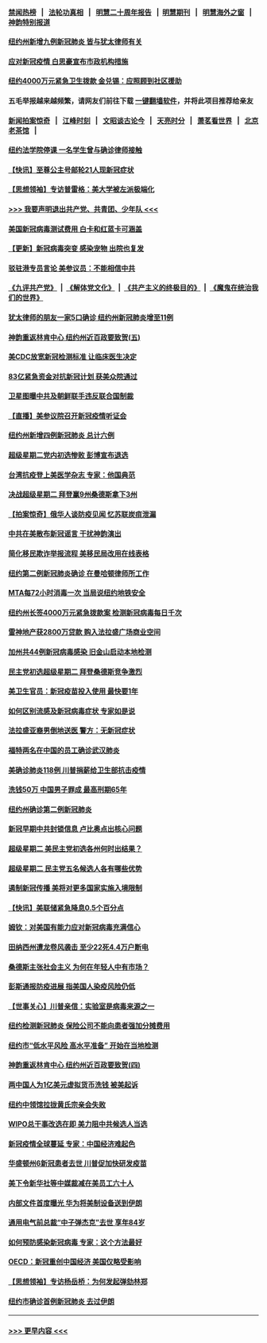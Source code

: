 #### [禁闻热榜](热点新闻.md?=0)  &nbsp;&nbsp;|&nbsp;&nbsp; [法轮功真相](https://github.com/gfw-breaker/truth/blob/master/README.md?=0) &nbsp;&nbsp;|&nbsp;&nbsp; [明慧二十周年报告](https://github.com/gfw-breaker/mh-reports/blob/master/README.md?=0) &nbsp;&nbsp;|&nbsp;&nbsp;[明慧期刊](https://github.com/gfw-breaker/mh-qikan) &nbsp;&nbsp;|&nbsp;&nbsp; [明慧海外之窗](https://github.com/gfw-breaker/mh-news/blob/master/README.md?=0) &nbsp;&nbsp;|&nbsp;&nbsp; [神韵特别报道](https://github.com/gfw-breaker/mh-news/blob/master/shenyun.md?=0)
#### [纽约州新增九例新冠肺炎 皆与犹太律师有关](../pages/nsc412/n11916367.md?t=03052202) 
#### [应对新冠疫情 白思豪宣布市政机构措施](../pages/nsc412/n11916356.md?t=03052202) 
#### [纽约4000万元紧急卫生拨款  金兑锡：应照顾到社区援助](../pages/nsc412/n11916337.md?t=03052202) 
#### 五毛举报越来越频繁，请网友们前往下载 [一键翻墙软件](https://github.com/gfw-breaker/ssr-accounts)，并将此项目推荐给亲友
#### [新闻拍案惊奇](https://github.com/gfw-breaker/banned-news/blob/master/pages/link4.md) &nbsp;&nbsp;|&nbsp;&nbsp; [江峰时刻](https://github.com/gfw-breaker/banned-news/blob/master/pages/link4.md) &nbsp;&nbsp;|&nbsp;&nbsp; [文昭谈古论今](https://github.com/gfw-breaker/banned-news/blob/master/pages/link4.md) &nbsp;&nbsp;|&nbsp;&nbsp; [天亮时分](https://github.com/gfw-breaker/banned-news/blob/master/pages/link4.md) &nbsp;&nbsp;|&nbsp;&nbsp; [萧茗看世界](https://github.com/gfw-breaker/banned-news/blob/master/pages/link4.md) &nbsp;&nbsp;|&nbsp;&nbsp; [北京老茶馆](https://github.com/gfw-breaker/banned-news/blob/master/pages/link4.md) &nbsp;&nbsp;|&nbsp;&nbsp; 
#### [纽约法学院停课  一名学生曾与确诊律师接触](../pages/nsc412/n11916340.md?t=03052202) 
#### [【快讯】至尊公主号邮轮21人现新冠症状](../pages/nsc412/n11915968.md?t=03052202) 
#### [【思想领袖】专访普雷格：美大学被左派极端化](../pages/nsc412/n11811116.md?t=03052202) 
#### [>>> 我要声明退出共产党、共青团、少年队 <<<](https://github.com/begood0513/goodnews/blob/master/quit/letter.md) 
#### [美国新冠病毒测试费用 白卡和红蓝卡可涵盖](../pages/nsc412/n11915595.md?t=03052202) 
#### [【更新】新冠病毒突变 感染宠物 出院也复发](../pages/nsc412/n11890652.md?t=03052202) 
#### [驳驻港专员言论 美参议员：不能相信中共](../pages/nsc412/n11915659.md?t=03052202) 
#### [《九评共产党》](https://github.com/begood0513/9ping.md/blob/master/README.md) &nbsp;|&nbsp; [《解体党文化》](../../../../jtdwh.md/blob/master/README.md)  &nbsp;|&nbsp; [《共产主义的终极目的》](../../../../gczydzjmd.md/blob/master/README.md) &nbsp;|&nbsp; [《魔鬼在统治我们的世界》](../../../../mgztzwmdsj.md/blob/master/README.md) 
#### [犹太律师的朋友一家5口确诊  纽约州新冠肺炎增至11例](../pages/nsc412/n11915609.md?t=03052202) 
#### [神韵重返林肯中心 纽约州近百政要致贺(五)](../pages/nsc412/n11912475.md?t=03052202) 
#### [美CDC放宽新冠检测标准 让临床医生决定](../pages/nsc412/n11915511.md?t=03052202) 
#### [83亿紧急资金对抗新冠计划 获美众院通过](../pages/nsc412/n11915176.md?t=03052202) 
#### [卫星图曝中共及朝鲜联手违反联合国制裁](../pages/nsc412/n11915406.md?t=03052202) 
#### [【直播】美参议院召开新冠疫情听证会](../pages/nsc412/n11913042.md?t=03052202) 
#### [纽约州新增四例新冠肺炎  总计六例](../pages/nsc412/n11914858.md?t=03052202) 
#### [超级星期二党内初选惨败 彭博宣布退选](../pages/nsc412/n11914953.md?t=03052202) 
#### [台湾抗疫登上美医学杂志 专家：他国典范](../pages/nsc412/n11913421.md?t=03052202) 
#### [决战超级星期二 拜登赢9州桑德斯拿下3州](../pages/nsc412/n11913752.md?t=03052202) 
#### [【拍案惊奇】俄华人谈防疫见闻 忆苏联炭疽泄漏](../pages/nsc412/n11913399.md?t=03052202) 
#### [中共在美散布新冠谣言 干扰神韵演出](../pages/nsc412/n11910744.md?t=03052202) 
#### [简化移民欺诈举报流程 美移民局改用在线表格](../pages/nsc412/n11913020.md?t=03052202) 
#### [纽约第二例新冠肺炎确诊  在曼哈顿律师所工作](../pages/nsc412/n11913637.md?t=03052202) 
#### [MTA每72小时消毒一次  当局说纽约地铁安全](../pages/nsc412/n11913629.md?t=03052202) 
#### [纽约州长签4000万元紧急拨款案  检测新冠病毒每日千次](../pages/nsc412/n11913619.md?t=03052202) 
#### [雷神地产获2800万贷款 购入法拉盛广场商业空间](../pages/nsc412/n11913644.md?t=03052202) 
#### [加州共44例新冠病毒感染  旧金山启动本地检测](../pages/nsc412/n11913690.md?t=03052202) 
#### [民主党初选超级星期二 拜登桑德斯竞争激烈](../pages/nsc412/n11913365.md?t=03052202) 
#### [美卫生官员：新冠疫苗投入使用 最快要1年](../pages/nsc412/n11913102.md?t=03052202) 
#### [如何区别流感及新冠病毒症状 专家如是说](../pages/nsc412/n11913170.md?t=03052202) 
#### [法拉盛亚裔男倒地送医 警方：无新冠症状](../pages/nsc412/n11913197.md?t=03052202) 
#### [福特两名在中国的员工确诊武汉肺炎](../pages/nsc412/n11913100.md?t=03052202) 
#### [美确诊肺炎118例 川普捐薪给卫生部抗击疫情](../pages/nsc412/n11913080.md?t=03052202) 
#### [洗钱50万 中国男子罪成 最高刑期65年](../pages/nsc412/n11912754.md?t=03052202) 
#### [纽约州确诊第二例新冠肺炎](../pages/nsc412/n11912735.md?t=03052202) 
#### [新冠早期中共封锁信息 卢比奥点出核心问题](../pages/nsc412/n11912630.md?t=03052202) 
#### [超级星期二 美民主党初选各州何时出结果？](../pages/nsc412/n11912565.md?t=03052202) 
#### [超级星期二 民主党五名候选人各有哪些优势](../pages/nsc412/n11912510.md?t=03052202) 
#### [遏制新冠传播 美将对更多国家实施入境限制](../pages/nsc412/n11912521.md?t=03052202) 
#### [【快讯】美联储紧急降息0.5个百分点](../pages/nsc412/n11912406.md?t=03052202) 
#### [姆钦：对美国有能力应对新冠病毒充满信心](../pages/nsc412/n11912446.md?t=03052202) 
#### [田纳西州遭龙卷风袭击 至少22死4.4万户断电](../pages/nsc412/n11912066.md?t=03052202) 
#### [桑德斯主张社会主义 为何在年轻人中有市场？](../pages/nsc412/n11911086.md?t=03052202) 
#### [彭斯通报防疫进展 指美国人染疫风险仍低](../pages/nsc412/n11910872.md?t=03052202) 
#### [【世事关心】川普亲信：实验室是病毒来源之一](../pages/nsc412/n11910876.md?t=03052202) 
#### [纽约检测新冠肺炎  保险公司不能向患者强加分摊费用](../pages/nsc412/n11911167.md?t=03052202) 
#### [纽约市“低水平风险 高水平准备” 开始在当地检测](../pages/nsc412/n11911154.md?t=03052202) 
#### [神韵重返林肯中心 纽约州近百政要致贺(四)](../pages/nsc412/n11908757.md?t=03052202) 
#### [两中国人为1亿美元虚拟货币洗钱 被美起诉](../pages/nsc412/n11910880.md?t=03052202) 
#### [纽约中领馆拉拢黄氏宗亲会失败](../pages/nsc412/n11910480.md?t=03052202) 
#### [WIPO总干事改选在即 美力阻中共候选人当选](../pages/nsc412/n11910464.md?t=03052202) 
#### [新冠疫情全球蔓延 专家：中国经济难起色](../pages/nsc412/n11910439.md?t=03052202) 
#### [华盛顿州6新冠患者去世 川普促加快研发疫苗](../pages/nsc412/n11910399.md?t=03052202) 
#### [美下令新华社等中媒裁减在美员工六十人](../pages/nsc412/n11910256.md?t=03052202) 
#### [内部文件首度曝光 华为将美制设备送到伊朗](../pages/nsc412/n11910211.md?t=03052202) 
#### [通用电气前总裁“中子弹杰克”去世 享年84岁](../pages/nsc412/n11910095.md?t=03052202) 
#### [如何预防感染新冠病毒 专家：这个方法最好](../pages/nsc412/n11909928.md?t=03052202) 
#### [OECD：新冠重创中国经济 美国仅略受影响](../pages/nsc412/n11910023.md?t=03052202) 
#### [【思想领袖】专访杨岳桥：为何发起弹劾林郑](../pages/nsc412/n11810919.md?t=03052202) 
#### [纽约市确诊首例新冠肺炎  去过伊朗](../pages/nsc412/n11908737.md?t=03052202) 

----
#### [ >>> 更早内容 <<< ](../indexes/nsc412-earlier.md)
